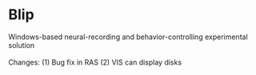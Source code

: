 # Blip
Windows-based neural-recording and behavior-controlling experimental solution <br><br>
Changes:
(1) Bug fix in RAS
(2) VIS can display disks
